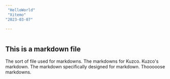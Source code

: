 ```yaml
---
 "HelloWorld"
 "Xitemo"
"2023-03-07"

---
```


```{r setup, include=FALSE}

```

## This is a markdown file

The sort of file used for markdowns. The markdowns for Kuzco. Kuzco's markdown. The markdown specifically designed for markdown. Thooooose markdowns.
